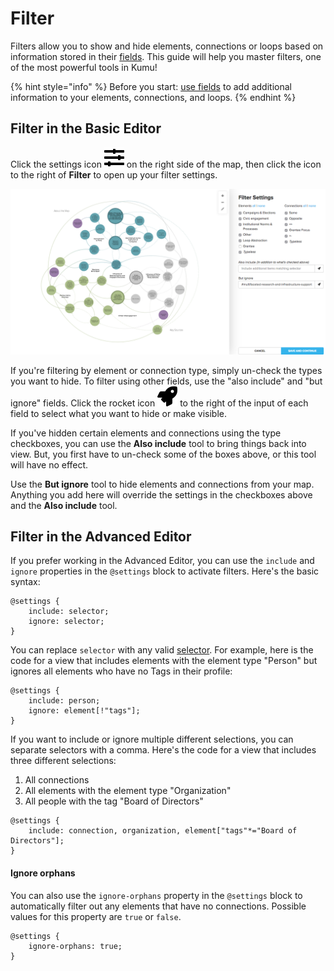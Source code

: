 # Filter

Filters allow you to show and hide elements, connections or loops based on information stored in their [fields](/guides/fields.md). This guide will help you master filters, one of the most powerful tools in Kumu!

{% hint style="info" %}
Before you start: <a class="alert-link" href="/guides/fields.md">use fields</a> to add additional information to your elements, connections, and loops.
{% endhint %}


## Filter in the Basic Editor

Click the settings icon ![](/icons/sliders-h.svg) on the right side of the map, then click the icon to the right of **Filter** to open up your filter settings.

![filter](/images/overview-filter.png)

If you're filtering by element or connection type, simply un-check the types you want to hide. To filter using other fields, use the "also include" and "but ignore" fields. Click the rocket icon ![](/icons/rocket.svg)  to the right of the input of each field to select what you want to hide or make visible.

If you've hidden certain elements and connections using the type checkboxes, you can use the **Also include** tool to bring things back into view. But, you first have to un-check some of the boxes above, or this tool will have no effect.

Use the **But ignore** tool to hide elements and connections from your map. Anything you add here will override the settings in the checkboxes above and the **Also include** tool.


## Filter in the Advanced Editor

If you prefer working in the Advanced Editor, you can use the `include` and `ignore` properties in the `@settings` block to activate filters. Here's the basic syntax:

```
@settings {
    include: selector;
    ignore: selector;
}
```

You can replace `selector` with any valid [selector](/guides/selectors.md). For example, here is the code for a view that includes elements with the element type "Person" but ignores all elements who have no Tags in their profile:

```
@settings {
    include: person;
    ignore: element[!"tags"];
}
```

If you want to include or ignore multiple different selections, you can separate selectors with a comma. Here's the code for a view that includes three different selections:
1. All connections
1. All elements with the element type "Organization"
1. All people with the tag "Board of Directors"

```
@settings {
    include: connection, organization, element["tags"*="Board of Directors"];
}
```

#### Ignore orphans

You can also use the `ignore-orphans` property in the `@settings` block to automatically filter out any elements that have no connections. Possible values for this property are `true` or `false`.

```
@settings {
    ignore-orphans: true;
}
```



